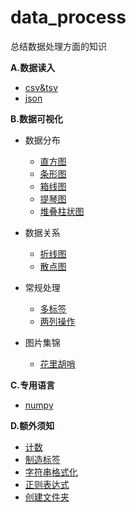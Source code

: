 # data_process
总结数据处理方面的知识

**A.数据读入**

- [csv&tsv](read/csv.md)
- [json](read/json.md)

**B.数据可视化**

- 数据分布

  - [直方图](dis/hist.md)
  - [条形图](dis/strip.md)
  - [箱线图](dis/box.md)
  - [提琴图](dis/violin.md)
  - [堆叠柱状图](dis/stack_hist.md)

- 数据关系

  - [折线图](relation/line.md)
  - [散点图](relation/scatter.md)

- 常规处理
  - [多标签](common/two_labels.md)
  - [两列操作](common/two_columns.md)

- 图片集锦
  - [花里胡哨](photos.md)

**C.专用语言**
- [numpy](languages/numpy.md)

**D.额外须知**

- [计数](Count/count.md)
- [制造标签](extra/labels.md)
- [字符串格式化](extra/format.md)
- [正则表达式](extra/re.md)
- [创建文件夹](store/folder.md)